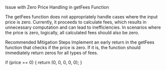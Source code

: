 Issue with Zero Price Handling in getFees Function

The getFees function does not appropriately handle cases where the input price is zero. Currently, it proceeds to calculate fees, which results in unnecessary computation and can lead to inefficiencies. In scenarios where the price is zero, logically, all calculated fees should also be zero.

Recommended Mitigation Steps
Implement an early return in the getFees function that checks if the price is zero. If it is, the function should immediately return zeros for all types of fees.

if (price == 0) {
    return (0, 0, 0, 0, 0);
}